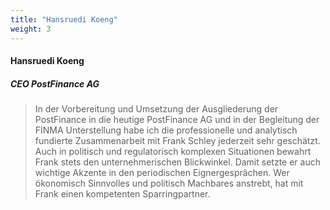```yaml
---
title: "Hansruedi Koeng"
weight: 3
---
```

####  Hansruedi Koeng 
##### CEO PostFinance AG 
> In der Vorbereitung und Umsetzung der Ausgliederung der PostFinance in die heutige PostFinance AG und in der Begleitung der FINMA Unterstellung habe ich die professionelle und analytisch fundierte Zusammenarbeit mit Frank Schley jederzeit sehr geschätzt. Auch in politisch und regulatorisch komplexen Situationen bewahrt Frank stets den unternehmerischen Blickwinkel. Damit setzte er auch wichtige Akzente in den periodischen Eignergesprächen. Wer ökonomisch Sinnvolles und politisch Machbares anstrebt, hat mit Frank einen kompetenten Sparringpartner.
